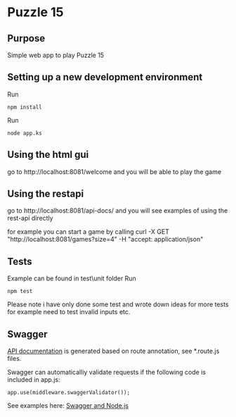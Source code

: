 Puzzle 15 
=============================================

Purpose
------------
Simple web app to play Puzzle 15

Setting up a new development environment
----------------------------------------------------
Run

    npm install

Run

    node app.ks

Using the html gui
----------------------------------------------------
go to http://localhost:8081/welcome and you will be able to play the game

Using the restapi
----------------------------------------------------
go to http://localhost:8081/api-docs/ and you will see examples of using the rest-api directly

for example you can start a game by calling
curl -X GET "http://localhost:8081/games?size=4" -H  "accept: application/json"


Tests
---------------------------------------
Example can be found in test\unit folder
Run

    npm test

Please note i have only done some test and wrote down ideas for more tests
for example need to test invalid inputs etc.


Swagger
---------------------------------------
[API documentation](http://localhost:8081/api-docs/)  is generated based on route annotation, see *.route.js files.

Swagger can automaticalliy validate requests if the following code is included in app.js:

    app.use(middleware.swaggerValidator());


See examples here: [Swagger and Node.js](http://mherman.org/blog/2016/05/26/swagger-and-nodejs/#.WSgCjWh96Um)

